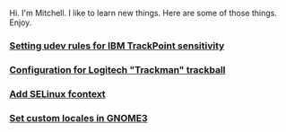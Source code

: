 Hi. I'm Mitchell. I like to learn new things. Here are some of those things.
Enjoy.

### [Setting udev rules for IBM TrackPoint sensitivity](trackpoint-udev.md)

### [Configuration for Logitech "Trackman" trackball](logitech-trackball.md)

### [Add SELinux fcontext](selinux-fcontext.md)

### [Set custom locales in GNOME3](custom-locale-gnome3.md)
